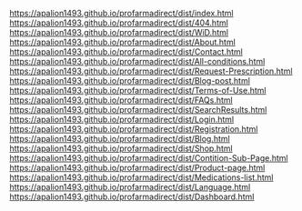 https://apalion1493.github.io/profarmadirect/dist/index.html <br/>
https://apalion1493.github.io/profarmadirect/dist/404.html <br/>
https://apalion1493.github.io/profarmadirect/dist/WiD.html <br/>
https://apalion1493.github.io/profarmadirect/dist/About.html <br/>
https://apalion1493.github.io/profarmadirect/dist/Contact.html <br/>
https://apalion1493.github.io/profarmadirect/dist/All-conditions.html <br/>
https://apalion1493.github.io/profarmadirect/dist/Request-Prescription.html <br/>
https://apalion1493.github.io/profarmadirect/dist/Blog-post.html <br/>
https://apalion1493.github.io/profarmadirect/dist/Terms-of-Use.html <br/> 
https://apalion1493.github.io/profarmadirect/dist/FAQs.html <br/> 
https://apalion1493.github.io/profarmadirect/dist/SearchResults.html <br/> 
https://apalion1493.github.io/profarmadirect/dist/Login.html <br/> 
https://apalion1493.github.io/profarmadirect/dist/Registration.html <br/> 
https://apalion1493.github.io/profarmadirect/dist/Blog.html <br/> 
https://apalion1493.github.io/profarmadirect/dist/Shop.html <br/> 
https://apalion1493.github.io/profarmadirect/dist/Contition-Sub-Page.html <br/> 
https://apalion1493.github.io/profarmadirect/dist/Product-page.html <br/> 
https://apalion1493.github.io/profarmadirect/dist/Medications-list.html <br/>
https://apalion1493.github.io/profarmadirect/dist/Language.html <br/>
https://apalion1493.github.io/profarmadirect/dist/Dashboard.html <br/> 
